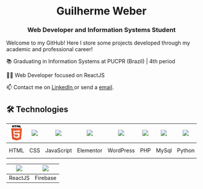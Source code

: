 <h1 align="center"> Guilherme Weber </h1>
<h3 align="center"> Web Developer and Information Systems Student </h3>

<p> Welcome to my GitHub! Here I store some projects developed through my academic and professional career! </p>
<p> 📚 Graduating in Information Systems at PUCPR (Brazil) | 4th period </p>
<p> 👨‍💻 Web Developer focused on ReactJS </p>
<p> 📫 Contact me on <a href="https://www.linkedin.com/in/weberguilherme/"> LinkedIn </a> or send a <a href="mailto:guilherme.weber@pucpr.edu.br"> email</a>. </p>




<h2>🛠 Technologies </h2>
<table>
  <thead>
    <th> <img height="40"src="https://raw.githubusercontent.com/github/explore/80688e429a7d4ef2fca1e82350fe8e3517d3494d/topics/html/html.png"> </th>
    <th> <img height="40"src="https://logodownload.org/wp-content/uploads/2017/04/css-3-logo-1.png"> </th>
    <th> <img height="32"src="https://upload.wikimedia.org/wikipedia/commons/thumb/9/99/Unofficial_JavaScript_logo_2.svg/1024px-Unofficial_JavaScript_logo_2.svg.png"> </th>
    <th> <img height="40"src="https://cdn4.iconfinder.com/data/icons/logos-and-brands/512/109_Elementor_logo_logos-512.png"> </th>
    <th> <img height="40"src="https://upload.wikimedia.org/wikipedia/commons/thumb/9/93/Wordpress_Blue_logo.png/1200px-Wordpress_Blue_logo.png"> </th>
    <th> <img height="40"src="http://pngimg.com/uploads/php/php_PNG35.png"> </th>
    <th> <img height="40"src="https://marcas-logos.net/wp-content/uploads/2020/11/MySQL-logo.png"> </th>
    <th> <img height="40"src="https://upload.wikimedia.org/wikipedia/commons/thumb/0/0a/Python.svg/2048px-Python.svg.png"> </th>
    <th> <img height="40"src="https://cursosbig.com.br/wp-content/uploads/2019/03/logo-visual-basic-net-vb.png.webp"> </th>
    <th> <img height="40"src="https://www.ifpe.edu.br/campus/palmares/noticias/curso-de-extensao-em-java/javalogo.png/@@images/bf2f5d2c-6545-43bc-b187-9d01c6875d56.png"></th>
  </thead>
  <tr>
    <td> HTML </td>
    <td> CSS </td>
    <td> JavaScript </td>
    <td> Elementor </td>
    <td> WordPress </td>
    <td> PHP </td>
    <td> MySql </td>
    <td> Python </td>
    <td> Visual Basic </td>
    <td> Java </td>
  </tr>
 </table>

<table>
  <thead>
    <th> <img height="40"src="https://th.bing.com/th/id/R.66657f5dc34703daceb62cb80cf2f7d4?rik=leC2w0XocKzzXw&riu=http%3a%2f%2fwww.jsweet.org%2fwp-content%2fuploads%2f2016%2f04%2freact-logo-300x289.png&ehk=8VP5WneINrDRKOGLup9KChH5HsoEQWor%2bDYkJIHeRmI%3d&risl=&pid=ImgRaw&r=0"> </th>
    <th> <img height="40"src="https://th.bing.com/th/id/R.c521e7e67222276a6860665a46813cc6?rik=AoUIOAvVTiB1cQ&riu=http%3a%2f%2fpluspng.com%2fimg-png%2ffirebase-logo-png-firebase-logo-png-transparent-amp-svg-vector-pluspng-2400x3291.png&ehk=YpYeUgKU5BtUZmTIpsZiQ5pFGAOc5w0Xm5klm2orTIg%3d&risl=&pid=ImgRaw&r=0"></th>
  </thead>
  <tr>
    <td> ReactJS </td>
    <td> Firebase </td>
  </tr>
 </table>
